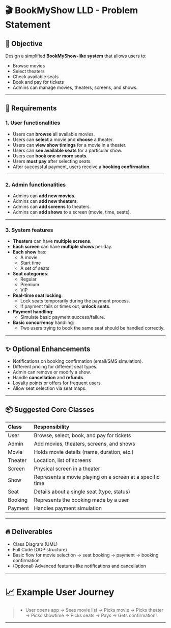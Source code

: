 # 🎬 BookMyShow LLD - Problem Statement

## 🎯 Objective
Design a simplified **BookMyShow-like system** that allows users to:
- Browse movies
- Select theaters
- Check available seats
- Book and pay for tickets
- Admins can manage movies, theaters, screens, and shows.

---

## 🧩 Requirements

### 1. User functionalities
- Users can **browse** all available movies.
- Users can **select** a movie and **choose** a theater.
- Users can **view show timings** for a movie in a theater.
- Users can **see available seats** for a particular show.
- Users can **book one or more seats**.
- Users **must pay** after selecting seats.
- After successful payment, users receive a **booking confirmation**.

---

### 2. Admin functionalities
- Admins can **add new movies**.
- Admins can **add new theaters**.
- Admins can **add screens** to theaters.
- Admins can **add shows** to a screen (movie, time, seats).

---

### 3. System features
- **Theaters** can have **multiple screens**.
- **Each screen** can have **multiple shows** per day.
- **Each show** has:
  - A movie
  - Start time
  - A set of seats
- **Seat categories**:
  - Regular
  - Premium
  - VIP
- **Real-time seat locking**:
  - Lock seats temporarily during the payment process.
  - If payment fails or times out, **unlock seats**.
- **Payment handling**:
  - Simulate basic payment success/failure.
- **Basic concurrency** handling:
  - Two users trying to book the same seat should be handled correctly.

---

## ✨ Optional Enhancements
- Notifications on booking confirmation (email/SMS simulation).
- Different pricing for different seat types.
- Admin can remove or modify a show.
- Handle **cancellation** and **refunds**.
- Loyalty points or offers for frequent users.
- Allow seat selection via seat maps.

---

## 📦 Suggested Core Classes

| Class | Responsibility |
|:------|:----------------|
| User | Browse, select, book, and pay for tickets |
| Admin | Add movies, theaters, screens, and shows |
| Movie | Holds movie details (name, duration, etc.) |
| Theater | Location, list of screens |
| Screen | Physical screen in a theater |
| Show | Represents a movie playing on a screen at a specific time |
| Seat | Details about a single seat (type, status) |
| Booking | Represents the booking made by a user |
| Payment | Handles payment simulation |

---

## 🔥 Deliverables
- Class Diagram (UML)
- Full Code (OOP structure)
- Basic flow for movie selection → seat booking → payment → booking confirmation
- (Optional) Advanced features like notifications and cancellation

---

# 📈 Example User Journey
> - User opens app → Sees movie list → Picks movie → Picks theater → Picks showtime → Picks seats → Pays → Gets confirmation!

---
